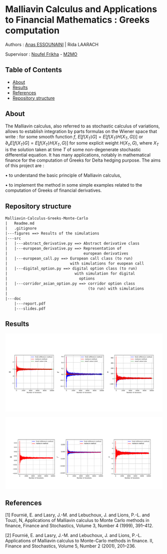 # Malliavin Calculus and Applications to Financial Mathematics : Greeks computation 

Authors : [Anas ESSOUNAINI](https://www.linkedin.com/in/anas-essounaini-b7514014a/) | Rida LAARACH

Supervisor : [Noufel Frikha](https://www.lpsm.paris/pageperso/frikha/) - [M2MO](https://masterfinance.math.univ-paris-diderot.fr/)

## Table of Contents

- [About](#about)
- [Results](#res)
- [References](#ref)
- [Repository structure](#repo)

## About <a name = "about"></a>

The Malliavin calculus, also referred to as stochastic calculus of variations, allows to establish
integration by parts formulas on the Wiener space that write : for some smooth function $f$,
$E[f(X_T )G] = E[f(X_T )H(X_T , G))]$ or $∂_xE[f(X_T )G] = E[f(X_T )H(X_T , G)]$ for some explicit
weight $H(X_T , G)$, where $X_T$ is the solution taken at time $T$ of some non-degenerate stochastic
differential equation. It has many applications, notably in mathematical finance for the computation of Greeks for Delta hedging purpose.
The aims of this project are :

• to understand the basic principle of Malliavin calculus,

• to implement the method in some simple examples related to the computation of Greeks
of financial derivatives.

## Repository structure <a name = "repo"></a>

```
Malliavin-Calculus-Greeks-Monte-Carlo
|   Readme.md
|   .gitignore
|---figures ==> Results of the simulations
|---src
|   |---abstract_derivative.py ==> Abstract derivative class
|   |---european_derivative.py ==> Representation of 
|                                  european derivatives
|   |---european_call.py ==> European call class (to run)
|                            with simulations for euopean call
|   |---digital_option.py ==> digital option class (to run)
|                              with simulation for digital  
|                                options
|   |---corridor_asian_option.py ==> corridor option class 
|                                    (to run) with simulations
|
|---doc
    |---report.pdf
    |---slides.pdf
```

## Results <a name = "res"></a>

![european option](figures/european_call.png)

![binary option](figures/digital_option.png)

## References <a name = "ref"></a>

[1] Fournié, E. and Lasry, J.-M. and Lebuchoux, J. and Lions, P.-L. and Touzi, N, Applications
of Malliavin calculus to Monte Carlo methods in finance, Finance and Stochastics, Volume 3,
Number 4 (1999), 391–412.

[2] Fournié, E. and Lasry, J.-M. and Lebuchoux, J. and Lions, P.-L. Applications of Malliavin
calculus to Monte-Carlo methods in finance. II, Finance and Stochastics, Volume 5, Number 2
(2001), 201–236.
